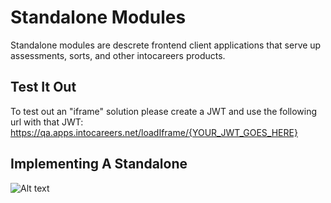 # Standalone Modules

Standalone modules are descrete frontend client applications that serve up assessments, sorts, and other intocareers products.

## Test It Out
To test out an "iframe" solution please create a JWT and use the following url with that JWT:
https://qa.apps.intocareers.net/loadIframe/{YOUR_JWT_GOES_HERE}

## Implementing A Standalone
![Alt text](/standalone-modules/assets/3rd-Party-Stand=Alone.png?raw=true)